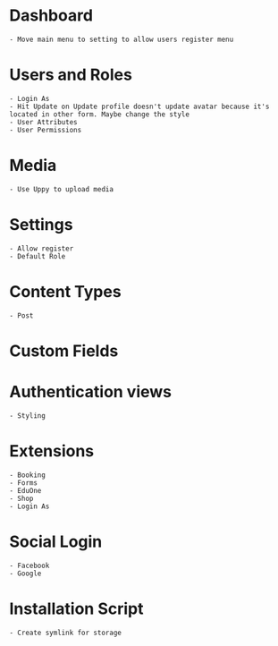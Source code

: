 # Dashboard
    - Move main menu to setting to allow users register menu

# Users and Roles
    - Login As
    - Hit Update on Update profile doesn't update avatar because it's located in other form. Maybe change the style
    - User Attributes
    - User Permissions

# Media
    - Use Uppy to upload media

# Settings
    - Allow register
    - Default Role

# Content Types
    - Post

# Custom Fields

# Authentication views
    - Styling

# Extensions
    - Booking
    - Forms
    - EduOne
    - Shop
    - Login As

# Social Login
    - Facebook
    - Google

# Installation Script
    - Create symlink for storage